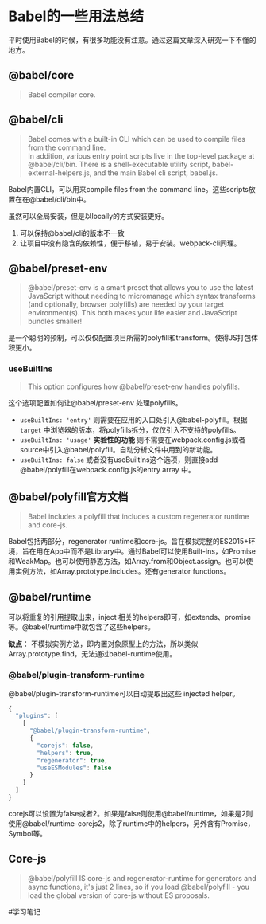 # Babel的一些用法总结
平时使用Babel的时候，有很多功能没有注意。通过这篇文章深入研究一下不懂的地方。

## @babel/core
> Babel compiler core.  

## @babel/cli
> Babel comes with a built-in CLI which can be used to compile files from the command line.  
> In addition, various entry point scripts live in the top-level package at @babel/cli/bin. There is a shell-executable utility script, babel-external-helpers.js, and the main Babel cli script, babel.js.  

Babel内置CLI，可以用来compile files from the command line。这些scripts放置在在@babel/cli/bin中。

虽然可以全局安装，但是以locally的方式安装更好。

1. 可以保持@babel/cli的版本不一致
2. 让项目中没有隐含的依赖性，便于移植，易于安装。webpack-cli同理。

## @babel/preset-env
> @babel/preset-env is a smart preset that allows you to use the latest JavaScript without needing to micromanage which syntax transforms (and optionally, browser polyfills) are needed by your target environment(s). This both makes your life easier and JavaScript bundles smaller!  

是一个聪明的预制，可以仅仅配置项目所需的polyfill和transform。使得JS打包体积更小。

### useBuiltIns
> This option configures how @babel/preset-env handles polyfills.  

这个选项配置如何让@babel/preset-env 处理polyfills。

* `useBuiltIns: 'entry'`  则需要在应用的入口处引入@babel-polyfill。根据`target` 中浏览器的版本，将polyfills拆分，仅仅引入不支持的polyfills。
* `useBuiltIns: 'usage'`  **实验性的功能**  则不需要在webpack.config.js或者source中引入@babel/polyfill。自动分析文件中用到的新功能。
* `useBuiltIns: false`  或者没有useBuiltIns这个选项，则直接add @babel/polyfill在webpack.config.js的entry array 中。

## @babel/polyfill官方文档
> Babel includes a polyfill that includes a custom regenerator runtime and core-js.  

Babel包括两部分，regenerator runtime和core-js。旨在模拟完整的ES2015+环境，旨在用在App中而不是Library中。通过Babel可以使用Built-ins，如Promise和WeakMap。也可以使用静态方法，如Array.from和Object.assign。也可以使用实例方法，如Array.prototype.includes。还有generator functions。

## @babel/runtime
可以将重复的引用提取出来，inject 相关的helpers即可，如extends、promise等。@babel/runtime中就包含了这些helpers。

**缺点**： 不模拟实例方法，即内置对象原型上的方法，所以类似Array.prototype.find，无法通过babel-runtime使用。

### @babel/plugin-transform-runtime
@babel/plugin-transform-runtime可以自动提取出这些 injected helper。

```javascript
{
  "plugins": [
    [
      "@babel/plugin-transform-runtime",
      {
        "corejs": false,
        "helpers": true,
        "regenerator": true,
        "useESModules": false
      }
    ]
  ]
}
```

corejs可以设置为false或者2。如果是false则使用@babel/runtime，如果是2则使用@babel/runtime-corejs2，除了runtime中的helpers，另外含有Promise，Symbol等。

## Core-js
> @babel/polyfill IS core-js and regenerator-runtime for generators and async functions, it's just 2 lines, so if you load @babel/polyfill - you load the global version of core-js without ES proposals.  














#学习笔记